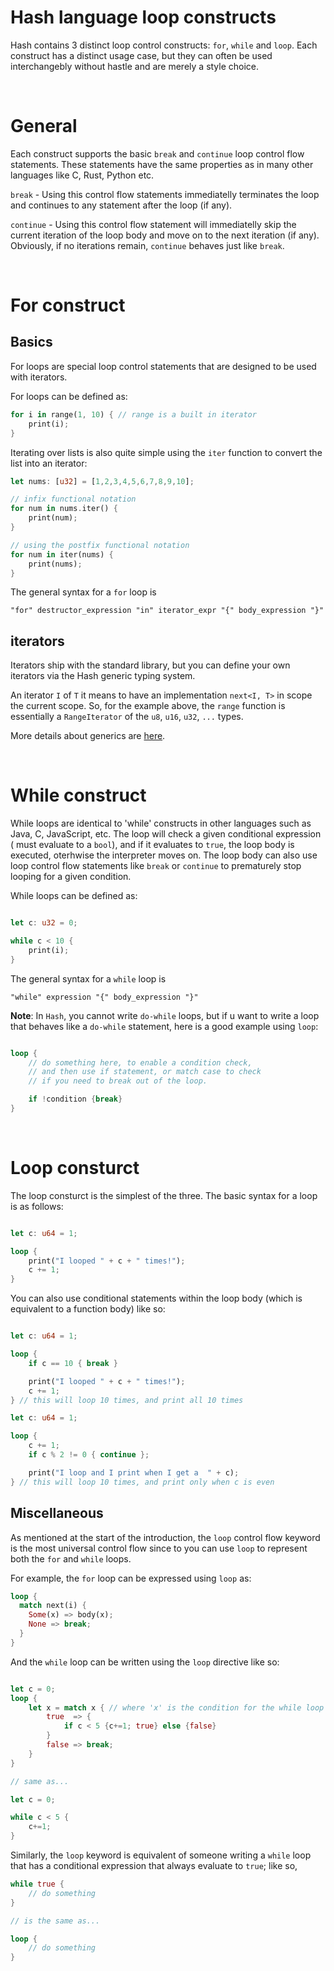# Hash language loop constructs

Hash contains 3 distinct loop control constructs: `for`, `while` and `loop`. Each construct has
a distinct usage case, but they can often be used interchangebly without hastle and are merely
a style choice.

<br />

# General

Each construct supports the basic `break` and `continue` loop control flow statements. These statements
have the same properties as in many other languages like C, Rust, Python etc.

`break` - Using this control flow statements immediatelly terminates the loop and continues
to any statement after the loop (if any).

`continue` - Using this control flow statement will immediatelly skip the current iteration
of the loop body and move on to the next iteration (if any). Obviously, if no iterations
remain, `continue` behaves just like `break`.

<br />

# For construct

##  Basics

For loops are special loop control statements that are designed to be used
with iterators. 

For loops can be defined as:

```rust
for i in range(1, 10) { // range is a built in iterator
    print(i);
}
```

Iterating over lists is also quite simple using the `iter` function to 
convert the list into an iterator:

```rust
let nums: [u32] = [1,2,3,4,5,6,7,8,9,10]; 

// infix functional notation
for num in nums.iter() {
    print(num);
}

// using the postfix functional notation
for num in iter(nums) {
    print(nums);
}
```

The general syntax for a `for` loop is

```
"for" destructor_expression "in" iterator_expr "{" body_expression "}"
```

## iterators

Iterators ship with the standard library, but you can define your own iterators via the Hash generic typing system.

An iterator `I` of `T` it means to have an implementation `next<I, T>` in scope the current scope. 
So, for the example above, the `range` function is essentially a `RangeIterator` of the `u8`, `u16`, `u32`, `...` types.



More details about generics are [here](https://github.com/feds01/hash/wiki/Types-&-Structs#generics).

<br />

# While construct

While loops are identical to 'while' constructs in other languages such as Java, C, JavaScript, etc.
The loop will check a given conditional expression ( must evaluate to a `bool`), and if it evaluates
to `true`, the loop body is executed, oterhwise the interpreter moves on. The loop body can also
use loop control flow statements like `break` or `continue` to prematurely stop looping for a
given condition.

While loops can be defined as:

```rust

let c: u32 = 0;

while c < 10 {
    print(i);
}
```

The general syntax for a `while` loop is

```
"while" expression "{" body_expression "}"
```

**Note**: In `Hash`, you cannot write `do-while` loops, but if u want to write a loop that behaves
like a `do-while` statement, here is a good example using `loop`:


```rust

loop {
    // do something here, to enable a condition check,
    // and then use if statement, or match case to check
    // if you need to break out of the loop.

    if !condition {break}
}    
```

<br />

# Loop consturct

The loop consturct is the simplest of the three. The basic syntax for a loop is as follows:

```rust

let c: u64 = 1;

loop {
    print("I looped " + c + " times!");
    c += 1;
}
```

You can also use conditional statements within the loop body (which is equivalent to a function body) like so:

```rust

let c: u64 = 1;

loop {
    if c == 10 { break }

    print("I looped " + c + " times!");
    c += 1;
} // this will loop 10 times, and print all 10 times
```

```rust
let c: u64 = 1;

loop {
    c += 1;
    if c % 2 != 0 { continue };

    print("I loop and I print when I get a  " + c);
} // this will loop 10 times, and print only when c is even
```

## Miscellaneous

As mentioned at the start of the introduction, the `loop` control flow keyword
is the most universal control flow since to you can use `loop` to represent 
both the `for` and `while` loops. 

For example, the `for` loop can be expressed using `loop` as:

```rust
loop {
  match next(i) {
    Some(x) => body(x);
    None => break;
  }
}
```

And the `while` loop can be written using the `loop` directive
like so:

```rust

let c = 0;
loop {
    let x = match x { // where 'x' is the condition for the while loop
        true  => {
            if c < 5 {c+=1; true} else {false}
        }
        false => break;
    }
}

// same as...

let c = 0;

while c < 5 {
    c+=1;
}
```


Similarly, the `loop` keyword is equivalent of someone writing a `while` loop that has
a conditional expression that always evaluate to `true`; like so,

```rust
while true {
    // do something
}

// is the same as...

loop {
    // do something
}
```
